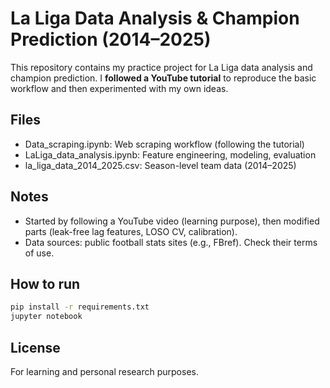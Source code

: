 # La Liga Data Analysis & Champion Prediction (2014–2025)

This repository contains my practice project for La Liga data analysis and champion prediction.
I **followed a YouTube tutorial** to reproduce the basic workflow and then experimented with my own ideas.

## Files
- Data_scraping.ipynb: Web scraping workflow (following the tutorial)
- LaLiga_data_analysis.ipynb: Feature engineering, modeling, evaluation
- la_liga_data_2014_2025.csv: Season-level team data (2014–2025)

## Notes
- Started by following a YouTube video (learning purpose), then modified parts (leak-free lag features, LOSO CV, calibration).
- Data sources: public football stats sites (e.g., FBref). Check their terms of use.

## How to run
```bash
pip install -r requirements.txt
jupyter notebook
```

## License
For learning and personal research purposes.
